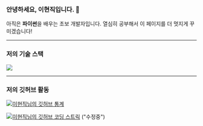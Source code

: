 ### 안녕하세요, 이현직입니다. 👋

아직은 **파이썬**을 배우는 초보 개발자입니다.
열심히 공부해서 이 페이지를 더 멋지게 꾸미겠습니다!

---

### 저의 기술 스택

<img src="https://img.shields.io/badge/-Python-3776AB?style=flat-square&logo=python&logoColor=white">

---

### 저의 깃허브 활동

[![이현직님의 깃허브 통계](https://github-readme-stats.vercel.app/api?username=이현직&show_icons=true&theme=default&hide_border=true)](https://github.com/이현직)

[![이현직님의 깃허브 코딩 스트릭](https://github-readme-streak-stats.herokuapp.com/?user=이현직&theme=default&hide_border=true)](https://github.com/이현직) ("수정중")
